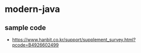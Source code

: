 # modern-java

## sample code
- <https://www.hanbit.co.kr/support/supplement_survey.html?pcode=B4926602499>

